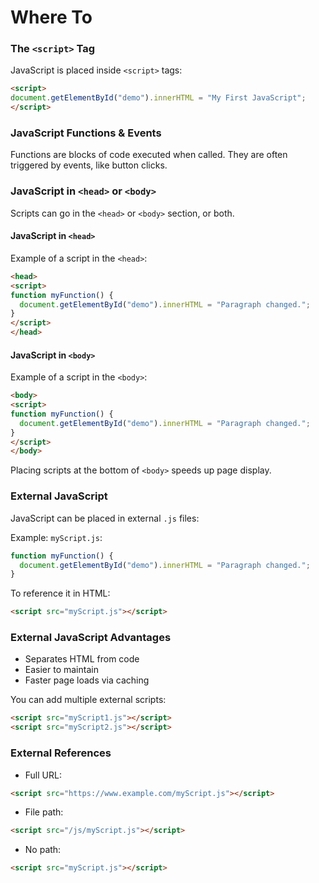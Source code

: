 # Where To

### The `<script>` Tag

JavaScript is placed inside `<script>` tags:

```html
<script>
document.getElementById("demo").innerHTML = "My First JavaScript";
</script>
```

### JavaScript Functions & Events

Functions are blocks of code executed when called. They are often triggered by events, like button clicks.

### JavaScript in `<head>` or `<body>`

Scripts can go in the `<head>` or `<body>` section, or both.

#### JavaScript in `<head>`

Example of a script in the `<head>`:

```html
<head>
<script>
function myFunction() {
  document.getElementById("demo").innerHTML = "Paragraph changed.";
}
</script>
</head>
```

#### JavaScript in `<body>`

Example of a script in the `<body>`:

```html
<body>
<script>
function myFunction() {
  document.getElementById("demo").innerHTML = "Paragraph changed.";
}
</script>
</body>
```

Placing scripts at the bottom of `<body>` speeds up page display.

### External JavaScript

JavaScript can be placed in external `.js` files:

Example: `myScript.js`:

```javascript
function myFunction() {
  document.getElementById("demo").innerHTML = "Paragraph changed.";
}
```

To reference it in HTML:

```html
<script src="myScript.js"></script>
```

### External JavaScript Advantages

* Separates HTML from code
* Easier to maintain
* Faster page loads via caching

You can add multiple external scripts:

```html
<script src="myScript1.js"></script>
<script src="myScript2.js"></script>
```

### External References

* Full URL:

```html
<script src="https://www.example.com/myScript.js"></script>
```

* File path:

```html
<script src="/js/myScript.js"></script>
```

* No path:

```html
<script src="myScript.js"></script>
```
